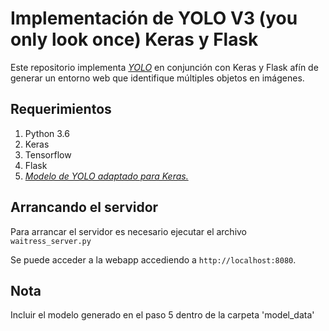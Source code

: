 # Implementación de YOLO V3 (you only look once) Keras y Flask

Este repositorio implementa [*YOLO*](https://pjreddie.com/darknet/yolo/) en conjunción con Keras y Flask afín de generar un entorno web que identifique múltiples objetos en imágenes.


## Requerimientos

1. Python 3.6 
2. Keras
3. Tensorflow
4. Flask
5. [*Modelo de YOLO adaptado para Keras.*](https://github.com/qqwweee/keras-yolo3)

## Arrancando el servidor

Para arrancar el servidor es necesario ejecutar el archivo ```waitress_server.py```

Se puede acceder a la webapp accediendo a `http://localhost:8080`.

## Nota
Incluir el modelo generado en el paso 5 dentro de la carpeta 'model_data'

